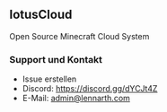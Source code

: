 ## IotusCloud

Open Source Minecraft Cloud System

### Support und Kontakt
- Issue erstellen
- Discord: https://discord.gg/dYCJt4Z
- E-Mail: admin@lennarth.com
